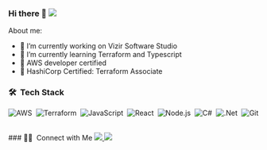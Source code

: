 ### Hi there 👋 ![](https://visitor-badge.glitch.me/badge?page_id=hsulipe.hsulipe)
<!-- **hsulipe/hsulipe** is a ✨ _special_ ✨ repository because its `README.md` (this file) appears on your GitHub profile. -->
About me:
- 🔭 I’m currently working on Vizir Software Studio
- 🌱 I’m currently learning Terraform and Typescript
- 📜 AWS developer certified
- 📜 HashiCorp Certified: Terraform Associate

### 🛠 &nbsp;Tech Stack

![AWS](https://img.shields.io/badge/Amazon_AWS-05122A?logo=amazon-aws&logoColor=white&style=flat)&nbsp;
![Terraform](https://img.shields.io/badge/Terraform-05122A?logo=terraform&logoColor=white&style=flat)&nbsp;
![JavaScript](https://img.shields.io/badge/-JavaScript-05122A?style=flat&logo=javascript)&nbsp;
![React](https://img.shields.io/badge/-React-05122A?style=flat&logo=react)&nbsp;
![Node.js](https://img.shields.io/badge/-Node.js-05122A?style=flat&logo=node.js)&nbsp;
![C#](https://img.shields.io/badge/c%23-05122A?style=flag&logo=c-sharp)&nbsp;
![.Net](https://img.shields.io/badge/.NET-05122A?style=flat&logo=.net)&nbsp;
![Git](https://img.shields.io/badge/-Git-05122A?style=flat&logo=git)&nbsp;

<!-- <div float="right">
    <img src="https://github-readme-stats.vercel.app/api?username=hsulipe&show_icons=true&theme=algolia" alt="hsulipe" />
    <img src="https://github-readme-stats.vercel.app/api/top-langs/?username=hsulipe&theme=algolia" alt="hsulipe" />
<div> --!>

### 🤝🏻 &nbsp;Connect with Me

<a href="https://www.linkedin.com/in/felipe-hsu-2a604012b/">
  <img src="https://img.shields.io/badge/-Linkedin-0077B5?style=flat&logo=Linkedin&logoColor=white"/>
</a>
<a href="mailto:felipe_hsu@hotmail.com">
  <img src="https://img.shields.io/badge/-Gmail-D14836?style=flat&logo=Gmail&logoColor=white"/>
</a>
